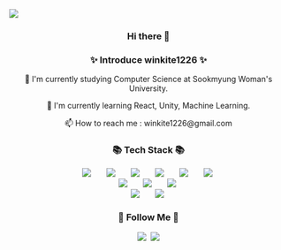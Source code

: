 <img src="https://capsule-render.vercel.app/api?type=wave&color=auto&height=300&section=header&text=winkite1226&fontSize=90" />

<h3 align="center">Hi there 👋</h3>                    

<h3 align="center">✨ Introduce winkite1226 ✨</h3>
<div align="center">
  <p>🔭 I'm currently studying Computer Science at Sookmyung Woman's University.</p>
  <p>🌱 I'm currently learning React, Unity, Machine Learning.</p>
  <p>📫 How to reach me : winkite1226@gmail.com</p>
</div>

<h3 align="center">📚 Tech Stack 📚</h3>
<p align="center">
  <img src="https://img.shields.io/badge/Python-3776AB?style=flat-square&logo=Python&logoColor=white" style="height : auto; margin-left : 10px; margin-right : 10px;"/></a>&nbsp;
  <img src="https://img.shields.io/badge/Django-092E20?style=flat-square&logo=Django&logoColor=white" style="height : auto; margin-left : 10px; margin-right : 10px;"/></a>&nbsp;
  <img src="https://img.shields.io/badge/Docker-2496ED?style=flat-square&logo=Docker&logoColor=white" style="height : auto; margin-left : 10px; margin-right : 10px;"/></a>&nbsp;
  <img src="https://img.shields.io/badge/C-A8B9CC?style=flat-square&logo=C&logoColor=white" style="height : auto; margin-left : 10px; margin-right : 10px;"/></a>&nbsp;
  <img src="https://img.shields.io/badge/C++-00599C?style=flat-square&logo=C++&logoColor=white" style="height : auto; margin-left : 10px; margin-right : 10px;"/></a>&nbsp;
  <img src="https://img.shields.io/badge/Java-007396?style=flat-square&logo=Java&logoColor=white" style="height : auto; margin-left : 10px; margin-right : 10px;"/></a>&nbsp;
  <br>
  <img src="https://img.shields.io/badge/HTML5-E34F26?style=flat-square&logo=HTML5&logoColor=white" style="height : auto; margin-left : 10px; margin-right : 10px;"/></a>&nbsp;
  <img src="https://img.shields.io/badge/CSS3-1572B6?style=flat-square&logo=CSS3&logoColor=white" style="height : auto; margin-left : 10px; margin-right : 10px;"/></a>&nbsp;
  <img src="https://img.shields.io/badge/JavaScript-F7DF1E?style=flat-square&logo=JavaScript&logoColor=white" style="height : auto; margin-left : 10px; margin-right : 10px;"/></a>&nbsp;
  <br>
  <img src="https://img.shields.io/badge/React-61DAFB?style=flat-square&logo=React&logoColor=white" style="height : auto; margin-left : 10px; margin-right : 10px;"/></a>&nbsp;
  <img src="https://img.shields.io/badge/MySQL-4479A1?style=flat-square&logo=MySQL&logoColor=white" style="height : auto; margin-left : 10px; margin-right : 10px;"/></a>&nbsp;
</p>
<h3 align="center">🌈 Follow Me 🌈</h3>
<p align="center">
  <a href="https://winkite1226.tistory.com/"><img src="https://img.shields.io/badge/Tech%20Blog-FF5722?style=flat-square&logo=Blogger&logoColor=white&link=https://winkite1226.tistory.com/"/></a>&nbsp
  <a href="mailto:winkite1226@gmail.com"><img src="https://img.shields.io/badge/Gmail-d14836?style=flat-square&logo=Gmail&logoColor=white&link=winkite1226@gmail.com"/></a>
</p>
